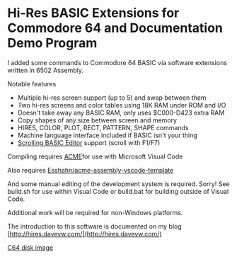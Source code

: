 # Hi-Res BASIC Extensions for Commodore 64 and Documentation Demo Program #

I added some commands to Commodore 64 BASIC via software extensions
written in 6502 Assembly.

Notable features
* Multiple hi-res screen support (up to 5) and swap between them
* Two hi-res screens and color tables using 18K RAM under ROM and I/O
* Doesn't take away any BASIC RAM, only uses $C000-D423 extra RAM
* Copy shapes of any size between screen and memory
* HIRES, COLOR, PLOT, RECT, PATTERN, SHAPE commands
* Machine language interface included if BASIC isn't your thing
* [Scrolling BASIC Editor](https://archive.org/details/1988-01-computegazette/page/n82) support (scroll with F1/F7)

Compiling requires [ACME](https://sourceforge.net/projects/acme-crossass/)for use with Microsoft Visual Code

Also requires [Esshahn/acme-assembly-vscode-template](https://github.com/Esshahn/acme-assembly-vscode-template)

And some manual editing of the development system is required.  Sorry! See build.sh for use within Visual Code or build.bat for building outside of Visual Code.

Additional work will be required for non-Windows platforms.

The introduction to this software is documented on my blog
[http://hires.davevw.com/](http://hires.davevw.com/)

[C64 disk image](https://github.com/davervw/hires-c64/raw/master/build/hires.d64)
